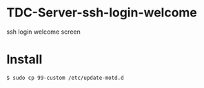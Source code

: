 # TDC-Server-ssh-login-welcome
ssh login welcome screen

# Install
```sh
$ sudo cp 99-custom /etc/update-motd.d
```
